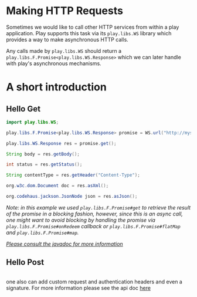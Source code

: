 # Making HTTP Requests

Sometimes we would like to call other HTTP services from within a play application. Play supports this task via its ```play.libs.WS``` library which provides a way to make asynchronous HTTP calls. 

Any calls made by ```play.libs.WS``` should return a ``` play.libs.F.Promise<play.libs.WS.Response>``` which we can later handle with play's asynchronous mechanisms.

# A short introduction

## Hello Get
```java
import play.libs.WS;

play.libs.F.Promise<play.libs.WS.Response> promise = WS.url("http://mysite.com").get();

play.libs.WS.Response res = promise.get();

String body = res.getBody();

int status = res.getStatus();

String contentType = res.getHeader("Content-Type");

org.w3c.dom.Document doc = res.asXml();

org.codehaus.jackson.JsonNode json = res.asJson();

```

_Note: in this example we used  ```play.libs.F.Promise#get``` to retrieve the result of the promise in a blocking fashion, however, since this is an async call, one might want to avoid blocking by handling the promise via ```play.libs.F.Promise#onRedeem``` callback or ```play.libs.F.Promise#flatMap``` and ```play.libs.F.Promise#map```._ 

_[Please consult the javadoc for more information](https://github.com/playframework/Play20/blob/master/framework/src/play/src/main/java/play/libs/F.java)_


## Hello Post
```java

```

one also can add custom request and authentication headers and even a signature. For more information please see the api doc [here](https://github.com/playframework/Play20/blob/master/framework/src/play/src/main/java/play/libs/WS.java)
